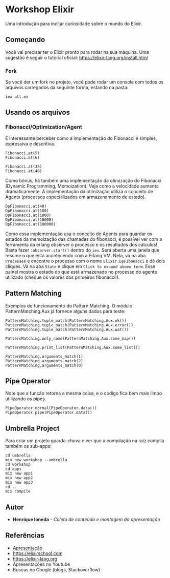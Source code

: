 # Workshop Elixir

Uma introdução para incitar curiosidade sobre o mundo do Elixir.

## Começando

Você vai precisar ter o Elixir pronto para rodar na sua máquina. Uma sugestão é seguir o tutorial oficial: https://elixir-lang.org/install.html

### Fork

Se você der um fork no projeto, você pode rodar um console com todos os arquivos carregados da seguinte forma, estando na pasta:

```
iex all.ex
```

## Usando os arquivos

### Fibonacci/Optimization/Agent

É interessante perceber como a implementação do Fibonacci é simples, expressiva e descritiva. 

```
Fibonacci.at(5)
Fibonacci.at(6)

Fibonacci.at(38)
Fibonacci.at(40)
```

Como bônus, há também uma implementação da otimização do Fibonacci (Dynamic Programming, Memoization). Veja como a velocidade aumenta dramaticamente. A implementação da otimização utiliza o conceito de Agents (processos especializados em armazenamento de estado).

```
DpFibonacci.at(40)
DpFibonacci.at(100)
DpFibonacci.at(1000)
DpFibonacci.at(10000)
DpFibonacci.at(100000)
```

Como essa implementação usa o conceito de Agents para guardar os estados da memoização das chamadas do fibonacci, é possível ver com a ferramenta da erlang observer o processo e os resultados dos cálculos! Basta fazer ```:observer.start()``` dentro do ```iex```. Será aberta uma janela que resume o que está acontecendo com a Erlang VM. Nela, vá na aba ```Processes``` e encontre o processo com o nome ```Elixir.DpFibonacci``` e dê dois cliques. Vá na aba ```State``` e clique em ```Click to expand above term```. Esse painel mostra o estado do que está armazenado no processo do agente utilizado (cheque os valores dos primeiros fibonacci!).

## Pattern Matching

Exemplos de funcionamento do Pattern Matching. O módulo PatternMatching.Aux já fornece alguns dados para teste:

```
PatternMatching.tuple_match(PatternMatching.Aux.ok())
PatternMatching.tuple_match(PatternMatching.Aux.error())
PatternMatching.tuple_match(PatternMatching.Aux.wat())

PatternMatching.only_name(PatternMatching.Aux.some_map())

PatternMatching.print_list(PatternMatching.Aux.some_list())

PatternMatching.arguments_match(1)
PatternMatching.arguments_match(2)
PatternMatching.arguments_match(0)
```

## Pipe Operator

Note que a função retorna a mesma coisa, e o código fica bem mais limpo utilizando os pipes.

```
PipeOperator.normal(PipeOperator.data())
PipeOperator.pipe(PipeOperator.data())
```

## Umbrella Project

Para criar um projeto guarda-chuva e ver que a compilação na raiz compila também os sub-apps:

```
cd umbrella
mix new workshop --umbrella
cd workshop
cd apps
mix new app1
mix new app2
mix new app3
cd ..
mix compile
```

## Autor

* **Henrique Ioneda** - *Coleta de conteúdo e montagem da apresentação*

## Referências

* [Apresentação](presentation.pdf)
* https://elixirschool.com
* https://elixir-lang.org
* Apresentações no Youtube
* Buscas no Google (blogs, Stackoverflow)

